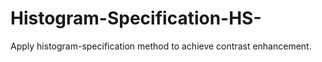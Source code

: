 # Histogram-Specification-HS-
Apply histogram-specification method to achieve contrast enhancement.
